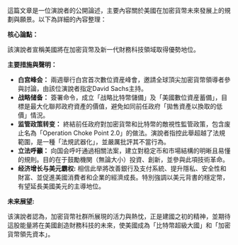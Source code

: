 這篇文章是一位演說者的公開論述，主要內容關於美國在加密貨幣未來發展上的規劃與願景。以下為詳細的內容整理：

**核心論點：**

該演說者宣稱美國將在加密貨幣及新一代財務科技領域取得優勢地位。

**主要措施與聲明：**

*   **白宫峰会：** 兩週舉行白宫首次數位資産峰會，邀請全球頂尖加密貨幣領導者參與討論，由該位演說者指定David Sachs主持。
*   **战略储备：** 簽署命令，成立「战略比特幣儲備」及「美國數位資産蓄備」，目標是最大化聯邦政府資產的價值，避免如同前任政府「拋售資產以換取的低價」情況。
*   **监管政策转变：** 終結前任政府對加密貨幣和比特幣的敵視性監管政策，包含废止名為「Operation Choke Point 2.0」的做法。演說者指控此舉超越了法規範圍，是一種「法規武器化」，並嚴厲批評其不當行為。
*   **立法呼籲：** 向国会呼吁通過相關法案，建立對稳定币和市場結構的明晰且易懂的規則。目的在于鼓勵機関（無論大小）投資、創新，並參與此項技術革命。
*   **经济增长与美元霸权:** 相信此举將改善銀行及支付系統、提升隱私、安全性和財富、並促進美國消費者和企業的經濟成長。特別強調以美元背書的穩定幣，有望延長美國美元的主導地位。

**未来展望:**

该演說者認為，加密貨幣社群所展現的活力與熱忱，正是建國之初的精神，並期待這股能量將在美國創造財務科技的未來，使美國成為「比特幣超級大國」和「加密貨幣領先資本」。